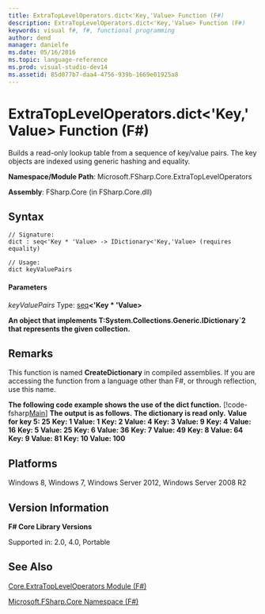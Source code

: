 ```yaml
---
title: ExtraTopLevelOperators.dict<'Key,'Value> Function (F#)
description: ExtraTopLevelOperators.dict<'Key,'Value> Function (F#)
keywords: visual f#, f#, functional programming
author: dend
manager: danielfe
ms.date: 05/16/2016
ms.topic: language-reference
ms.prod: visual-studio-dev14
ms.assetid: 85d077b7-daa4-4756-939b-1669e01925a8 
---
```


# ExtraTopLevelOperators.dict<'Key,'Value> Function (F#)

Builds a read-only lookup table from a sequence of key/value pairs. The key objects are indexed using generic hashing and equality.

**Namespace/Module Path**: Microsoft.FSharp.Core.ExtraTopLevelOperators

**Assembly**: FSharp.Core (in FSharp.Core.dll)


## Syntax

```
// Signature:
dict : seq<'Key * 'Value> -> IDictionary<'Key,'Value> (requires equality)

// Usage:
dict keyValuePairs
```

#### Parameters
*keyValuePairs*
Type: [seq](https://msdn.microsoft.com/library/2f0c87c6-8a0d-4d33-92a6-10d1d037ce75)**&lt;'Key &#42; 'Value&gt;**



**An object that implements T:System.Collections.Generic.IDictionary&#96;2 that represents the given collection.**
## Remarks
This function is named **CreateDictionary** in compiled assemblies. If you are accessing the function from a language other than F#, or through reflection, use this name.

**The following code example shows the use of the dict function.**
[!code-fsharp[Main](snippets/fscorelib2/snippet1.fs)]
**The output is as follows.**
**The dictionary is read only.**
**Value for key 5: 25**
**Key: 1 Value: 1**
**Key: 2 Value: 4**
**Key: 3 Value: 9**
**Key: 4 Value: 16**
**Key: 5 Value: 25**
**Key: 6 Value: 36**
**Key: 7 Value: 49**
**Key: 8 Value: 64**
**Key: 9 Value: 81**
**Key: 10 Value: 100**
## Platforms
Windows 8, Windows 7, Windows Server 2012, Windows Server 2008 R2


## Version Information
**F# Core Library Versions**

Supported in: 2.0, 4.0, Portable




## See Also
[Core.ExtraTopLevelOperators Module &#40;F&#35;&#41;](Core.ExtraTopLevelOperators-Module-%5BFSharp%5D.md)

[Microsoft.FSharp.Core Namespace &#40;F&#35;&#41;](Microsoft.FSharp.Core-Namespace-%5BFSharp%5D.md)

